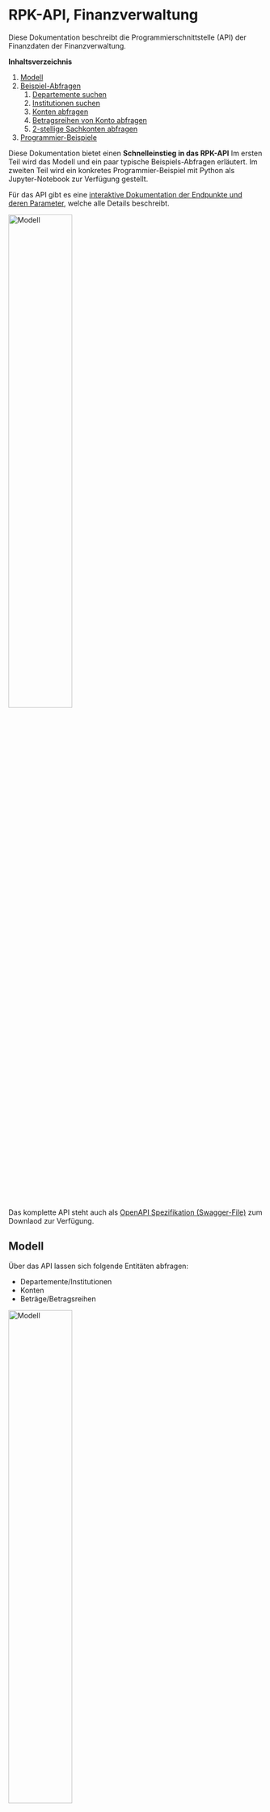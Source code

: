 # RPK-API, Finanzverwaltung

Diese Dokumentation beschreibt die Programmierschnittstelle (API) der Finanzdaten der Finanzverwaltung.

**Inhaltsverzeichnis**

1. [Modell](#modell)
1. [Beispiel-Abfragen](#beispiel-abfragen)
   1. [Departemente suchen](#departemente-suchen)
   1. [Institutionen suchen](#institutionen-suchen)
   1. [Konten abfragen](#konten-abfragen)
   1. [Betragsreihen von Konto abfragen](#betragsreihen-von-konto-abfragen)
   1. [2-stellige Sachkonten abfragen](#2-stellige-sachkonten-abfragen)
1. [Programmier-Beispiele](#programmier-beispiele)

Diese Dokumentation bietet einen **Schnelleinstieg in das RPK-API**
Im ersten Teil wird das Modell und ein paar typische Beispiels-Abfragen erläutert. 
Im zweiten Teil wird ein konkretes Programmier-Beispiel mit Python als Jupyter-Notebook zur Verfügung gestellt.

Für das API gibt es eine [interaktive Dokumentation der Endpunkte und deren Parameter](/rpk-api/docs/), welche alle Details beschreibt.

<img src="https://opendatazurich.github.io/rpk-api/rpk_api_swagger-ui.png" height="50%" width="50%" alt="Modell" title="RPK-API Dokumentation">

Das komplette API steht auch als [OpenAPI Spezifikation (Swagger-File)](/rpk-api/docs/openapi.yaml) zum Downlaod zur Verfügung.

## Modell

Über das API lassen sich folgende Entitäten abfragen:

* Departemente/Institutionen
* Konten
* Beträge/Betragsreihen

<img src="https://opendatazurich.github.io/rpk-api/model.png" height="50%" width="50%" alt="Modell" title="Modell">


Der städtische Budget- und Rechnungsprozess durchläuft eine Reihe von Phasen:
Vom Antrag an den Stadtrat, über Nachträge im sogenannten Novemberbrief über das vom Gemeinderat beschlossene Budget sowie zwei Serien mit Nachtragskrediten.
Diese Phasen sind im API als Betragstypen abgebildet.

<img src="https://opendatazurich.github.io/rpk-api/budgetprozess.png" height="50%" width="50%" alt="Budgetprozess" title="Budgetprozess">

### Nachtragskredite

Die zwei Serien von Nachtragskrediten sind jeweils mit einem Code versehen:


| Code* | Serie | Bezeichnung | Parameter `betragsTyp` für das API                                          | Bemerkung |                                                                      
| ----- | ----- | ----------- | --------------------------------------------------------------------------- | --------- |
| N11   | 1     | Ordentlicher Nachtragkredit  | `NACHTRAGSKREDIT11_ANTRAG`, `NACHTRAGSKREDIT11_BESCHLUSS`  |           |        
| N12   | 1     | Ordentliche Übertragungen Nachtragskredit | `NACHTRAGSKREDIT11_ANTRAG`, `NACHTRAGSKREDIT11_BESCHLUSS` | |
| N13   | 1     | Dringlicher Nachtragskredit | `NACHTRAGSKREDIT11_ANTRAG`, `NACHTRAGSKREDIT11_BESCHLUSS` ||
| N14   | 1     | Dingliche Übertragungen Nachtragskredit | `NACHTRAGSKREDIT11_ANTRAG`, `NACHTRAGSKREDIT11_BESCHLUSS`
| N15   | 1     | Statistische Mehreinnahmen Nachtragskredit                            | - | nicht im Budget nachgeführt. |
| N21   | 2     | Ordentlicher Nachtragskredit | `NACHTRAGSKREDIT11_ANTRAG`, `NACHTRAGSKREDIT11_BESCHLUSS` | |
| N22   | 2     | Ordentliche Übertragungen Nachtragskredit | `NACHTRAGSKREDIT11_ANTRAG`, `NACHTRAGSKREDIT11_BESCHLUSS` | |
| N23   | 2     | Dringlicher Nachtragskredit | `NACHTRAGSKREDIT11_ANTRAG`, `NACHTRAGSKREDIT11_BESCHLUSS` | |
| N24   | 2     | Dingliche Übertragungen Nachtragskredit| `NACHTRAGSKREDIT11_ANTRAG`, `NACHTRAGSKREDIT11_BESCHLUSS` | |
| N25   | 2     | Statistische Mehreinnahmen Nachtragskredit | - | | Nur statistisch und nicht im Budget nachgeführt. |

* Bis 2008 wurde im Code Z anstatt N verwendet.

NOVEMBER_BRIEF, GEMEINDERAT_BESCHLUSS, NACHTRAGSKREDIT11_ANTRAG, NACHTRAGSKREDIT12_ANTRAG, NACHTRAGSKREDIT13_ANTRAG, NACHTRAGSKREDIT14_ANTRAG, NACHTRAGSKREDIT11_BESCHLUSS, NACHTRAGSKREDIT12_BESCHLUSS, NACHTRAGSKREDIT13_BESCHLUSS, NACHTRAGSKREDIT14_BESCHLUSS, NACHTRAGSKREDIT21_ANTRAG, NACHTRAGSKREDIT22_ANTRAG, NACHTRAGSKREDIT23_ANTRAG, NACHTRAGSKREDIT24_ANTRAG, NACHTRAGSKREDIT21_BESCHLUSS, NACHTRAGSKREDIT22_BESCHLUSS, NACHTRAGSKREDIT23_BESCHLUSS, NACHTRAGSKREDIT24_BESCHLUSS, RECHNUNG, STADTRAT_ANTRAG, N3, N4

## Beispiel-Abfragen

### Departemente suchen

**Endpunkt:**

`https://api.stadt-zuerich.ch/rpkk-rs/v1/departemente/{orgKey}`

Der orgKey Parameter ist optional, er kann verwendet werden um einen Departements-Key wieder aufzulösen in den zugehörigen Namen.

**ACHTUNG:** Der orgKey eines Departements entspricht nicht dem orgKey einer Institution. Ein Departement ist auch eine Institution und hat entsprechend zwei verschiedene Keys.


**Alle Departemente anzeigen:**

`GET https://api.stadt-zuerich.ch/rpkk-rs/v1/departemente`

```json
{
    "value": [
        {
            "bezeichnung": "Behörden und Gesamtverwaltung",
            "key": "10",
            "kurzname": "BUG"
        },
        {
            "bezeichnung": "Präsidialdepartement",
            "key": "15",
            "kurzname": "PRD"
        },
        {
            "bezeichnung": "Finanzdepartement",
            "key": "20",
            "kurzname": "FD"
        },
        {
            "bezeichnung": "Sicherheitsdepartement",
            "key": "25",
            "kurzname": "SID"
        },
        {
            "bezeichnung": "Gesundheits- und Umweltdepartement",
            "key": "30",
            "kurzname": "GUD"
        },
        {
            "bezeichnung": "Tiefbau- und Entsorgungsdepartement",
            "key": "35",
            "kurzname": "TED"
        },
        {
            "bezeichnung": "Hochbaudepartement",
            "key": "40",
            "kurzname": "HBD"
        },
        {
            "bezeichnung": "Departement der Industriellen Betriebe",
            "key": "45",
            "kurzname": "DIB"
        },
        {
            "bezeichnung": "Schul- und Sportdepartement",
            "key": "50",
            "kurzname": "SSD"
        },
        {
            "bezeichnung": "Sozialdepartement",
            "key": "55",
            "kurzname": "SD"
        }
    ]
}
```

**Ein einzelnes Departement anzeigen:**

`GET https://api.stadt-zuerich.ch/rpkk-rs/v1/departemente/20`

```json
{
    "bezeichnung": "Finanzdepartement",
    "key": "20",
    "kurzname": "FD"
}
```

### Institutionen suchen


**Endpunkt:**

`https://api.stadt-zuerich.ch/rpkk-rs/v1/institutionen/{orgKey}`

Der orgKey Parameter ist optional, er kann verwendet werden um einen Instiutions-Key wieder aufzulösen in den zugehörigen Namen.

**ACHTUNG:** Der orgKey einer Institution entspricht nicht dem orgKey eines Departements. Eine Instistution gehört immer zu einem Departement.

**Alle Institutionen anzeigen:**

`GET https://api.stadt-zuerich.ch/rpkk-rs/v1/institutionen`

```json
{
    "value": [
        {
            "bezeichnung": "Gemeinde",
            "departement": {
                "bezeichnung": "Behörden und Gesamtverwaltung",
                "key": "10",
                "kurzname": "BUG"
            },
            "key": "1000",
            "kurzname": "GZ"
        },
        {
            "bezeichnung": "Gemeinderat",
            "departement": {
                "bezeichnung": "Behörden und Gesamtverwaltung",
                "key": "10",
                "kurzname": "BUG"
            },
            "key": "1005",
            "kurzname": "GRZ"
        },
        {
            "bezeichnung": "Finanzkontrolle",
            "departement": {
                "bezeichnung": "Behörden und Gesamtverwaltung",
                "key": "10",
                "kurzname": "BUG"
            },
            "key": "1007",
            "kurzname": "ZFK"
        },
        {
            "bezeichnung": "Beauftragte/r in Beschwerdesachen",
            "departement": {
                "bezeichnung": "Behörden und Gesamtverwaltung",
                "key": "10",
                "kurzname": "BUG"
            },
            "key": "1010",
            "kurzname": "OMB"
        },
        {
            "bezeichnung": "Stadtrat",
            "departement": {
                "bezeichnung": "Behörden und Gesamtverwaltung",
                "key": "10",
                "kurzname": "BUG"
            },
            "key": "1015",
            "kurzname": "STR"
        },
        {
            "bezeichnung": "Stadtkanzlei",
            "departement": {
                "bezeichnung": "Behörden und Gesamtverwaltung",
                "key": "10",
                "kurzname": "BUG"
            },
            "key": "1020",
            "kurzname": "SKZ"
        },
        {
            "bezeichnung": "Rechtskonsulent",
            "departement": {
                "bezeichnung": "Behörden und Gesamtverwaltung",
                "key": "10",
                "kurzname": "BUG"
            },
            "key": "1025",
            "kurzname": "REK"
        },
        {
            "bezeichnung": "Kindes- und Erwachsenenschutzbehörde (neu 5530)",
            "departement": {
                "bezeichnung": "Behörden und Gesamtverwaltung",
                "key": "10",
                "kurzname": "BUG"
            },
            "key": "1030",
            "kurzname": "KEB"
        },
        {
            "bezeichnung": "Datenschutzbeauftragte/r",
            "departement": {
                "bezeichnung": "Behörden und Gesamtverwaltung",
                "key": "10",
                "kurzname": "BUG"
            },
            "key": "1035",
            "kurzname": "DAS"
        },
        {
            "bezeichnung": "Gesamtverwaltung",
            "departement": {
                "bezeichnung": "Behörden und Gesamtverwaltung",
                "key": "10",
                "kurzname": "BUG"
            },
            "key": "1060",
            "kurzname": "GVZ"
        },
        {
            "bezeichnung": "Stadtamtsfrau-/Stadtammann- und Betreibungsämter",
            "departement": {
                "bezeichnung": "Behörden und Gesamtverwaltung",
                "key": "10",
                "kurzname": "BUG"
            },
            "key": "1070",
            "kurzname": "BNN"
        },
        {
            "bezeichnung": "Friedensrichterinnen- und Friedensrichterämter",
            "departement": {
                "bezeichnung": "Behörden und Gesamtverwaltung",
                "key": "10",
                "kurzname": "BUG"
            },
            "key": "1080",
            "kurzname": "FNN"
        },
        {
            "bezeichnung": "Präsidialdepartement Departementssekretariat",
            "departement": {
                "bezeichnung": "Präsidialdepartement",
                "key": "15",
                "kurzname": "PRD"
            },
            "key": "1500",
            "kurzname": "PRD"
        },
        {
            "bezeichnung": "Kultur (alt)",
            "departement": {
                "bezeichnung": "Präsidialdepartement",
                "key": "15",
                "kurzname": "PRD"
            },
            "key": "1501",
            "kurzname": "KTR"
        },
        {
            "bezeichnung": "Stadtentwicklung",
            "departement": {
                "bezeichnung": "Präsidialdepartement",
                "key": "15",
                "kurzname": "PRD"
            },
            "key": "1505",
            "kurzname": "STE"
        },
        {
            "bezeichnung": "Fachstelle für Gleichstellung",
            "departement": {
                "bezeichnung": "Präsidialdepartement",
                "key": "15",
                "kurzname": "PRD"
            },
            "key": "1506",
            "kurzname": "ZFG"
        },
        {
            "bezeichnung": "Museum Rietberg",
            "departement": {
                "bezeichnung": "Präsidialdepartement",
                "key": "15",
                "kurzname": "PRD"
            },
            "key": "1520",
            "kurzname": "MRZ"
        }
    ]
}
```
(Output gekürzt für bessere Übersicht)

### Konten abfragen

**Endpunkt:**

`https://api.stadt-zuerich.ch/rpkk-rs/v1/konten?bezeichnung=<string>&kontoNr=<string>&orgKey=<string>`

* `bezeichnung`: Bezeichnung der Konten. Eine Suche mit Wildcards (*) ist möglich.
* `kontoNr`: KontoNr der Konten. Eine Suche mit Wildcards (*) ist möglich.
* `orgKey`: Key des Departements oder der Institution.

`orgKey` kann mit den [`/departemente`](#departemente-suchen) oder [`/institutionen`](#institutionen-suchen) Endpunkten gefunden werden.


**Alle Konten der Dienstabteilung Statistik Stadt Zürich anzeigen:**

`GET https://api.stadt-zuerich.ch/rpkk-rs/v1/konten?orgKey=1575`

```json
{
    "value": [
        {
            "bezeichnung": "Löhne des Verwaltungs- und Betriebspersonals",
            "id": 7953,
            "institution": {
                "bezeichnung": "Statistik Stadt Zürich",
                "departement": {
                    "bezeichnung": "Präsidialdepartement",
                    "key": "15",
                    "kurzname": "PRD"
                },
                "key": "1575",
                "kurzname": "SSZ"
            },
            "kontoNr": "3010 00 000"
        },
        {
            "bezeichnung": "Erstattung von Lohn des Verwaltungs- und Betriebspersonals",
            "id": 12041,
            "institution": {
                "bezeichnung": "Statistik Stadt Zürich",
                "departement": {
                    "bezeichnung": "Präsidialdepartement",
                    "key": "15",
                    "kurzname": "PRD"
                },
                "key": "1575",
                "kurzname": "SSZ"
            },
            "kontoNr": "3010 00 900"
        },
        {
            "bezeichnung": "Verpflegungszulagen",
            "id": 7954,
            "institution": {
                "bezeichnung": "Statistik Stadt Zürich",
                "departement": {
                    "bezeichnung": "Präsidialdepartement",
                    "key": "15",
                    "kurzname": "PRD"
                },
                "key": "1575",
                "kurzname": "SSZ"
            },
            "kontoNr": "3042 00 000"
        },
        {
            "bezeichnung": "Übrige Zulagen",
            "id": 12042,
            "institution": {
                "bezeichnung": "Statistik Stadt Zürich",
                "departement": {
                    "bezeichnung": "Präsidialdepartement",
                    "key": "15",
                    "kurzname": "PRD"
                },
                "key": "1575",
                "kurzname": "SSZ"
            },
            "kontoNr": "3049 00 000"
        },
        {
            "bezeichnung": "AG-Beiträge AHV, IV, EO, ALV, Verwaltungskosten",
            "id": 7955,
            "institution": {
                "bezeichnung": "Statistik Stadt Zürich",
                "departement": {
                    "bezeichnung": "Präsidialdepartement",
                    "key": "15",
                    "kurzname": "PRD"
                },
                "key": "1575",
                "kurzname": "SSZ"
            },
            "kontoNr": "3050 00 000"
        },
        {
            "bezeichnung": "Erstattung von AG-Beiträgen AHV, IV, EO, ALV, Verwaltungskosten",
            "id": 12043,
            "institution": {
                "bezeichnung": "Statistik Stadt Zürich",
                "departement": {
                    "bezeichnung": "Präsidialdepartement",
                    "key": "15",
                    "kurzname": "PRD"
                },
                "key": "1575",
                "kurzname": "SSZ"
            },
            "kontoNr": "3050 00 900"
        },
        {
            "bezeichnung": "AG-Beiträge an Pensionskassen",
            "id": 7956,
            "institution": {
                "bezeichnung": "Statistik Stadt Zürich",
                "departement": {
                    "bezeichnung": "Präsidialdepartement",
                    "key": "15",
                    "kurzname": "PRD"
                },
                "key": "1575",
                "kurzname": "SSZ"
            },
            "kontoNr": "3052 00 000"
        },
        {
            "bezeichnung": "AG-Beiträge an Unfall- und Personal-Haftpflichtversicherungen",
            "id": 7957,
            "institution": {
                "bezeichnung": "Statistik Stadt Zürich",
                "departement": {
                    "bezeichnung": "Präsidialdepartement",
                    "key": "15",
                    "kurzname": "PRD"
                },
                "key": "1575",
                "kurzname": "SSZ"
            },
            "kontoNr": "3053 00 000"
        }
    ]
}
```
(Output gekürzt für bessere Übersicht)

### Betragsreihen von Konto abfragen

Um eine Betragsreihe abzufragen, benötigt man zuerst eine Konto-ID (siehe [`/konten` Endpunkt](#konten-abfragen)).

**Endpunkt:**

`https://api.stadt-zuerich.ch/rpkk-rs/v1/betragsreihen?kontoId=<long>,<long>&jahre=<integer>,<integer>`

* **`kontoId`**: (Required) kontoIds der Konten. Mehrere IDs komma-separiert angeben z.B. 7957,7956
* `jahre`: (Required) Jahr(e) für welche(s) die Betragreihen gesucht werden. Mehrere Jahre komma-separiert angeben z.B. 2019,2020

`kontoId` kann mit den [`/konten`](#konten-abfragen) Endpunkt gefunden werden (**ACHTUNG**: es geht um das Feld `id` nicht das Feld `kontoNr`).

Hinweise zur Antwort:

* `betragInRappen`: Betrag in Rappen (`wert * 100 = betragInRappen`)
* `wert`: Betrag in CHF (`betragInRappen / 100 = wert`)
* `betragsTyp`: Dies bezeichnet die Phase im Budgetprozess (siehe [Modell](#modell))

**Betragsreihe des Kontos 7953 ("Löhne des Verwaltungs- und Betriebspersonals" von Statistik Stadt Zürich) für das Jahr 2019 anzeigen:**


`GET https://api.integ.stadt-zuerich.ch/rpkk-rs/v1/betragsreihe?jahre=2019&kontoId=7991`

```json
{
    "value": [
        {
            "betraege": [
                {
                    "begruendung": "Anpassung Löhne von div. Mitarbeitenden aufgrund neuer Einstufung und Wiederbesetzung einer Vakanz.\r\n",
                    "betragInRappen": 340800000,
                    "betragsTyp": "GEMEINDERAT_BESCHLUSS",
                    "wert": 3408000.0
                },
                {
                    "begruendung": "Anpassung Löhne von div. Mitarbeitenden aufgrund neuer Einstufung und Wiederbesetzung einer Vakanz.\r\n",
                    "betragInRappen": 340800000,
                    "betragsTyp": "STADTRAT_ANTRAG",
                    "wert": 3408000.0
                },
                {
                    "betragInRappen": 331575280,
                    "betragsTyp": "RECHNUNG",
                    "wert": 3315752.8
                },
                {
                    "betragInRappen": 2000000,
                    "betragsTyp": "N4",
                    "wert": 20000.0
                }
            ],
            "jahr": 2019
        }
    ]
}
```

### 2-stellige Sachkonten abfragen

**Endpunkt:**

`https://api.stadt-zuerich.ch/rpkk-rs/v1/sachkonto2stellig?departement=<integer>&institution=<integer>&jahr=<integer>,<integer>&betragsTyp=<string>`

* **`jahr`**: (Required) Jahr(e) für welche(s) die Sachkonten gesucht werden. Mehrere Jahre komma-separiert angeben z.B. "2019,2020"
* **`betragsTyp`**: (Required) Betragstyp der Sachkonten. Gültige Werte: NOVEMBER_BRIEF, GEMEINDERAT_BESCHLUSS, NACHTRAGSKREDIT11_ANTRAG, NACHTRAGSKREDIT12_ANTRAG, NACHTRAGSKREDIT13_ANTRAG, NACHTRAGSKREDIT14_ANTRAG, NACHTRAGSKREDIT11_BESCHLUSS, NACHTRAGSKREDIT12_BESCHLUSS, NACHTRAGSKREDIT13_BESCHLUSS, NACHTRAGSKREDIT14_BESCHLUSS, NACHTRAGSKREDIT21_ANTRAG, NACHTRAGSKREDIT22_ANTRAG, NACHTRAGSKREDIT23_ANTRAG, NACHTRAGSKREDIT24_ANTRAG, NACHTRAGSKREDIT21_BESCHLUSS, NACHTRAGSKREDIT22_BESCHLUSS, NACHTRAGSKREDIT23_BESCHLUSS, NACHTRAGSKREDIT24_BESCHLUSS, RECHNUNG, STADTRAT_ANTRAG, N3, N4
* `departement`: Departement für welches die Sachkonten gesucht werden sollen. Wert kann mit den [`/departemente`](#departemente-suchen) Endpunkt gefunden werden.
* `institution`: Institution für welche die Sachkonten gesucht werden sollen. Wert kann mit den [`/institutionen`](#institutionen-suchen) Endpunkt gefunden werden.
* `orgKey`: Key des Departements oder der Institution.

`departement` kann mit den [`/departemente`](#departemente-suchen) oder [`/institutionen`](#institutionen-suchen) Endpunkten gefunden werden.

Hinweise zur Antwort:

* `betrag`: Der Betrag ist in CHF angegeben
* `betragsTyp`: Dies bezeichnet die Phase im Budgetprozess (siehe [Modell](#modell))
* `institution`: Wert kann mit den [`/institutionen`](#institutionen-suchen) Endpunkt aufgelöst werden.
* `sachkonto`: In der [CSV-Datei sachkonto_codes.csv](https://github.com/opendatazurich/opendatazurich.github.io/blob/master/rpk-api/sachkonto_codes.csv) sind alle Sachkonten mit ihrer Bezeichnung aufgelistet.

**Alle Sachkonto des Präsidialdepartements für 2019 anzeigen (gemäss Gemeinderatsbeschluss):**



`GET https://api.stadt-zuerich.ch/rpkk-rs/v1/sachkonto2stellig?departement=15&jahr=2019&betragsTyp=GEMEINDERAT_BESCHLUSS`

```json
{
    "value": [
        {
            "betrag": "3356900",
            "betragsTyp": "GEMEINDERAT_BESCHLUSS",
            "institution": "1500",
            "jahr": 2019,
            "sachkonto": "30"
        },
        {
            "betrag": "4610400",
            "betragsTyp": "GEMEINDERAT_BESCHLUSS",
            "institution": "1505",
            "jahr": 2019,
            "sachkonto": "30"
        },
        {
            "betrag": "1224400",
            "betragsTyp": "GEMEINDERAT_BESCHLUSS",
            "institution": "1506",
            "jahr": 2019,
            "sachkonto": "30"
        },
        {
            "betrag": "6871100",
            "betragsTyp": "GEMEINDERAT_BESCHLUSS",
            "institution": "1510",
            "jahr": 2019,
            "sachkonto": "30"
        },
        {
            "betrag": "6454300",
            "betragsTyp": "GEMEINDERAT_BESCHLUSS",
            "institution": "1520",
            "jahr": 2019,
            "sachkonto": "30"
        },
        {
            "betrag": "21134000",
            "betragsTyp": "GEMEINDERAT_BESCHLUSS",
            "institution": "1530",
            "jahr": 2019,
            "sachkonto": "30"
        },
        {
            "betrag": "800200",
            "betragsTyp": "GEMEINDERAT_BESCHLUSS",
            "institution": "1561",
            "jahr": 2019,
            "sachkonto": "30"
        },
        {
            "betrag": "2388500",
            "betragsTyp": "GEMEINDERAT_BESCHLUSS",
            "institution": "1565",
            "jahr": 2019,
            "sachkonto": "30"
        },
        {
            "betrag": "4145700",
            "betragsTyp": "GEMEINDERAT_BESCHLUSS",
            "institution": "1575",
            "jahr": 2019,
            "sachkonto": "30"
        },
        {
            "betrag": "305000",
            "betragsTyp": "GEMEINDERAT_BESCHLUSS",
            "institution": "1500",
            "jahr": 2019,
            "sachkonto": "31"
        },
        {
            "betrag": "2253000",
            "betragsTyp": "GEMEINDERAT_BESCHLUSS",
            "institution": "1505",
            "jahr": 2019,
            "sachkonto": "31"
        },
        {
            "betrag": "356800",
            "betragsTyp": "GEMEINDERAT_BESCHLUSS",
            "institution": "1506",
            "jahr": 2019,
            "sachkonto": "31"
        },
        {
            "betrag": "9545700",
            "betragsTyp": "GEMEINDERAT_BESCHLUSS",
            "institution": "1510",
            "jahr": 2019,
            "sachkonto": "31"
        },
        {
            "betrag": "4920500",
            "betragsTyp": "GEMEINDERAT_BESCHLUSS",
            "institution": "1520",
            "jahr": 2019,
            "sachkonto": "31"
        },
        {
            "betrag": "4371400",
            "betragsTyp": "GEMEINDERAT_BESCHLUSS",
            "institution": "1530",
            "jahr": 2019,
            "sachkonto": "31"
        },
        {
            "betrag": "82000",
            "betragsTyp": "GEMEINDERAT_BESCHLUSS",
            "institution": "1561",
            "jahr": 2019,
            "sachkonto": "31"
        }
    ]
}
```
(Output gekürzt für bessere Übersicht)

## Programmier-Beispiele

Im [Jupyter-Notebook RPK-API-Beispiele.ipynb](https://github.com/opendatazurich/opendatazurich.github.io/blob/master/rpk-api/RPK-API-Beispiele.ipynb) sind einige Python-Beispiele im Umgang mit dem API beschrieben.

Jupyter-Notebook interaktiv im Browser starten: 

[![Binder](https://mybinder.org/badge_logo.svg)](https://mybinder.org/v2/gh/opendatazurich/opendatazurich.github.io/master?filepath=rpk-api/RPK-API-Beispiele.ipynb)
[![Open In Colab](https://colab.research.google.com/assets/colab-badge.svg)](https://colab.research.google.com/github/opendatazurich/opendatazurich.github.io/blob/master/rpk-api/RPK-API-Beispiele.ipynb)

<img src="https://opendatazurich.github.io/rpk-api/rpk_api_binder.png" height="50%" width="50%" alt="RPK-API Jupyter Notebook in Binder" title="RPK-API Jupyter Notebook in Binder">
